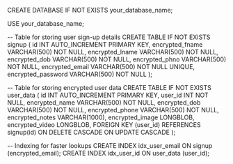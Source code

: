 CREATE DATABASE IF NOT EXISTS your_database_name;

USE your_database_name;

-- Table for storing user sign-up details
CREATE TABLE IF NOT EXISTS signup (
    id INT AUTO_INCREMENT PRIMARY KEY,
    encrypted_fname VARCHAR(500) NOT NULL,
    encrypted_lname VARCHAR(500) NOT NULL,
    encrypted_dob VARCHAR(500) NOT NULL,
    encrypted_phno VARCHAR(500) NOT NULL,
    encrypted_email VARCHAR(500) NOT NULL UNIQUE,
    encrypted_password VARCHAR(500) NOT NULL
);

-- Table for storing encrypted user data
CREATE TABLE IF NOT EXISTS user_data (
    id INT AUTO_INCREMENT PRIMARY KEY,
    user_id INT NOT NULL,
    encrypted_name VARCHAR(500) NOT NULL,
    encrypted_dob VARCHAR(500) NOT NULL,
    encrypted_phone VARCHAR(500) NOT NULL,
    encrypted_notes VARCHAR(1000),
    encrypted_image LONGBLOB,
    encrypted_video LONGBLOB,
    FOREIGN KEY (user_id) REFERENCES signup(id) ON DELETE CASCADE ON UPDATE CASCADE
);

-- Indexing for faster lookups
CREATE INDEX idx_user_email ON signup (encrypted_email);
CREATE INDEX idx_user_id ON user_data (user_id);
